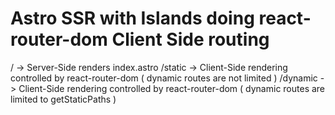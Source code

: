 # Astro SSR with Islands doing react-router-dom Client Side routing

/ -> Server-Side renders index.astro
/static -> Client-Side rendering controlled by react-router-dom ( dynamic routes are not limited )
/dynamic -> Client-Side rendering controlled by react-router-dom ( dynamic routes are limited to getStaticPaths )
